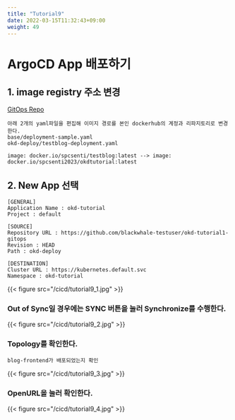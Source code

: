 ```yaml
---
title: "Tutorial9"
date: 2022-03-15T11:32:43+09:00
weight: 49
---
```


# ArgoCD App 배포하기

## 1. image registry 주소 변경
[GitOps Repo](https://github.com/blackwhale-testuser/okd-tutorial1-gitops)


```
아래 2개의 yaml파일을 편집해 이미지 경로를 본인 dockerhub의 계정과 리파지토리로 변경한다. 
base/deployment-sample.yaml  
okd-deploy/testblog-deployment.yaml

image: docker.io/spcsenti/testblog:latest --> image: docker.io/spcsenti2023/okdtutorial:latest
```

## 2. New App 선택
```
[GENERAL]
Application Name : okd-tutorial
Project : default

[SOURCE]
Repository URL : https://github.com/blackwhale-testuser/okd-tutorial1-gitops
Revision : HEAD
Path : okd-deploy

[DESTINATION]
Cluster URL : https://kubernetes.default.svc
Namespace : okd-tutorial

```
{{< figure src="/cicd/tutorial9_1.jpg" >}}

### Out of Sync일 경우에는 SYNC 버튼을 눌러 Synchronize를 수행한다. 
{{< figure src="/cicd/tutorial9_2.jpg" >}}

### Topology를 확인한다. 
```
blog-frontend가 배포되었는지 확인
```
{{< figure src="/cicd/tutorial9_3.jpg" >}}

### OpenURL을 눌러 확인한다. 
{{< figure src="/cicd/tutorial9_4.jpg" >}}